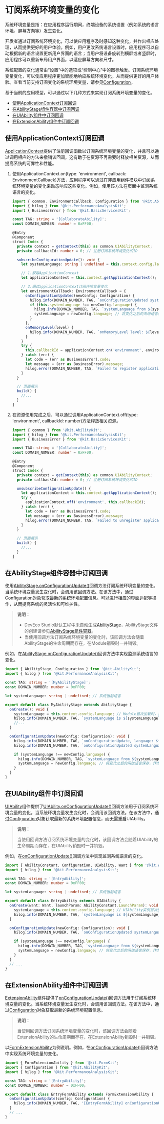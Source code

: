 # 订阅系统环境变量的变化

系统环境变量是指：在应用程序运行期间，终端设备的系统设置（例如系统的语言环境、屏幕方向等）发生变化。

开发者通过订阅系统环境变化，可以使应用程序及时感知这种变化，并作出相应处理，从而提供更好的用户体验。例如，用户更改系统语言设置时，应用程序可以自动根据新的语言设置更新用户界面的语言；当用户将设备旋转到横屏或者竖屏时，应用程序可以重新布局用户界面，以适应屏幕方向和尺寸。

系统配置的变化通常由“设置”中的选项或“控制中心”中的图标触发。订阅系统环境变量变化，可以使应用程序更加智能地响应系统环境变化，从而提供更好的用户体验。查看当前支持订阅变化的系统环境变量，请参见[Configuration](../reference/apis-ability-kit/js-apis-app-ability-configuration.md)。

基于当前的应用模型，可以通过以下几种方式来实现订阅系统环境变量的变化。

- [使用ApplicationContext订阅回调](#使用applicationcontext订阅回调)
- [在AbilityStage组件容器中订阅回调](#在abilitystage组件容器中订阅回调)
- [在UIAbility组件中订阅回调](#在uiability组件中订阅回调)
- [在ExtensionAbility组件中订阅回调](#在extensionability组件中订阅回调)

## 使用ApplicationContext订阅回调

[ApplicationContext](../reference/apis-ability-kit/js-apis-inner-application-applicationContext.md)提供了注册回调函数以订阅系统环境变量的变化，并且可以通过调用相应的方法来撤销该回调。这有助于在资源不再需要时释放相关资源，从而提高系统的可靠性和性能。

1. 使用ApplicationContext.on(type: 'environment', callback: EnvironmentCallback)方法，应用程序可以通过在非应用组件模块中订阅系统环境变量的变化来动态响应这些变化。例如，使用该方法在页面中监测系统语言的变化。

    ```ts
    import { common, EnvironmentCallback, Configuration } from '@kit.AbilityKit';
    import { hilog } from '@kit.PerformanceAnalysisKit';
    import { BusinessError } from '@kit.BasicServicesKit';

    const TAG: string = '[CollaborateAbility]';
    const DOMAIN_NUMBER: number = 0xFF00;

    @Entry
    @Component
    struct Index {
      private context = getContext(this) as common.UIAbilityContext;
      private callbackId: number = 0; // 注册订阅系统环境变化的ID

      subscribeConfigurationUpdate(): void {
        let systemLanguage: string | undefined = this.context.config.language; // 获取系统当前语言

        // 1.获取ApplicationContext
        let applicationContext = this.context.getApplicationContext();

        // 2.通过applicationContext订阅环境变量变化
        let environmentCallback: EnvironmentCallback = {
          onConfigurationUpdated(newConfig: Configuration) {
            hilog.info(DOMAIN_NUMBER, TAG, `onConfigurationUpdated systemLanguage is ${systemLanguage}, newConfig: ${JSON.stringify(newConfig)}`);
            if (this.systemLanguage !== newConfig.language) {
              hilog.info(DOMAIN_NUMBER, TAG, `systemLanguage from ${systemLanguage} changed to ${newConfig.language}`);
              systemLanguage = newConfig.language; // 将变化之后的系统语言保存，作为下一次变化前的系统语言
            }
          },
          onMemoryLevel(level) {
            hilog.info(DOMAIN_NUMBER, TAG, `onMemoryLevel level: ${level}`);
          }
        }
        try {
          this.callbackId = applicationContext.on('environment', environmentCallback);
        } catch (err) {
          let code = (err as BusinessError).code;
          let message = (err as BusinessError).message;
          hilog.error(DOMAIN_NUMBER, TAG, `Failed to register applicationContext. Code is ${code}, message is ${message}`);
        }
      }

      // 页面展示
      build() {
        //...
      }
    }
    ```

2. 在资源使用完成之后，可以通过调用ApplicationContext.off(type: 'environment', callbackId: number)方法释放相关资源。

    ```ts
    import { common } from '@kit.AbilityKit';
    import { hilog } from '@kit.PerformanceAnalysisKit';
    import { BusinessError } from '@kit.BasicServicesKit';

    const TAG: string = '[CollaborateAbility]';
    const DOMAIN_NUMBER: number = 0xFF00;

    @Entry
    @Component
    struct Index {
      private context = getContext(this) as common.UIAbilityContext;
      private callbackId: number = 0; // 注册订阅系统环境变化的ID

      unsubscribeConfigurationUpdate() {
        let applicationContext = this.context.getApplicationContext();
        try {
          applicationContext.off('environment', this.callbackId);
        } catch (err) {
          let code = (err as BusinessError).code;
          let message = (err as BusinessError).message;
          hilog.error(DOMAIN_NUMBER, TAG, `Failed to unregister applicationContext. Code is ${code}, message is ${message}`);
        }
      }

      // 页面展示
      build() {
        //...
      }
    }
    ```

## 在AbilityStage组件容器中订阅回调

使用[AbilityStage.onConfigurationUpdate()](../reference/apis-ability-kit/js-apis-app-ability-abilityStage.md#abilitystageonconfigurationupdate)回调方法订阅系统环境变量的变化。当系统环境变量发生变化时，会调用该回调方法。在该方法中，通过[Configuration](../reference/apis-ability-kit/js-apis-app-ability-configuration.md)对象获取最新的系统环境配置信息。可以进行相应的界面适配等操作，从而提高系统的灵活性和可维护性。

> **说明：**
>
> - DevEco Studio默认工程中未自动生成[AbilityStage](../reference/apis-ability-kit/js-apis-app-ability-abilityStage.md)，AbilityStage文件的创建请参见[AbilityStage组件容器](abilitystage.md)。
> - 当使用回调方法订阅系统环境变量的变化时，该回调方法会随着AbilityStage的生命周期而存在，在Module销毁时一并销毁。

例如，在[AbilityStage.onConfigurationUpdate()](../reference/apis-ability-kit/js-apis-app-ability-abilityStage.md#abilitystageonconfigurationupdate)回调方法中实现监测系统语言的变化。

```ts
import { AbilityStage, Configuration } from '@kit.AbilityKit';
import { hilog } from '@kit.PerformanceAnalysisKit';

const TAG: string = '[MyAbilityStage]';
const DOMAIN_NUMBER: number = 0xFF00;

let systemLanguage: string | undefined; // 系统当前语言

export default class MyAbilityStage extends AbilityStage {
  onCreate(): void {
    systemLanguage = this.context.config.language; // Module首次加载时，获取系统当前语言
    hilog.info(DOMAIN_NUMBER, TAG, `systemLanguage is ${systemLanguage}`);
    //...
  }

  onConfigurationUpdate(newConfig: Configuration): void {
    hilog.info(DOMAIN_NUMBER, TAG, `onConfigurationUpdate, language: ${newConfig.language}`);
    hilog.info(DOMAIN_NUMBER, TAG, `onConfigurationUpdated systemLanguage is ${systemLanguage}, newConfig: ${JSON.stringify(newConfig)}`);

    if (systemLanguage !== newConfig.language) {
      hilog.info(DOMAIN_NUMBER, TAG, `systemLanguage from ${systemLanguage} changed to ${newConfig.language}`);
      systemLanguage = newConfig.language; // 将变化之后的系统语言保存，作为下一次变化前的系统语言
    }
  }
}
```

## 在UIAbility组件中订阅回调

[UIAbility](../reference/apis-ability-kit/js-apis-app-ability-uiAbility.md)组件提供了[UIAbility.onConfigurationUpdate()](../reference/apis-ability-kit/js-apis-app-ability-ability.md#abilityonconfigurationupdate)回调方法用于订阅系统环境变量的变化。当系统环境变量发生变化时，会调用该回调方法。在该方法中，通过[Configuration](../reference/apis-ability-kit/js-apis-app-ability-configuration.md)对象获取最新的系统环境配置信息，而无需重启UIAbility。

> **说明：**
>
> 当使用回调方法订阅系统环境变量的变化时，该回调方法会随着UIAbility的生命周期而存在，在UIAbility销毁时一并销毁。

例如，在[onConfigurationUpdate()](../reference/apis-ability-kit/js-apis-app-ability-ability.md#abilityonconfigurationupdate)回调方法中实现监测系统语言的变化。

```ts
import { AbilityConstant, Configuration, UIAbility, Want } from '@kit.AbilityKit';
import { hilog } from '@kit.PerformanceAnalysisKit';

const TAG: string = '[EntryAbility]';
const DOMAIN_NUMBER: number = 0xFF00;

let systemLanguage: string | undefined; // 系统当前语言

export default class EntryAbility extends UIAbility {
  onCreate(want: Want, launchParam: AbilityConstant.LaunchParam): void {
    systemLanguage = this.context.config.language; // UIAbility实例首次加载时，获取系统当前语言
    hilog.info(DOMAIN_NUMBER, TAG, `systemLanguage is ${systemLanguage}`);
  }

  onConfigurationUpdate(newConfig: Configuration): void {
    hilog.info(DOMAIN_NUMBER, TAG, `onConfigurationUpdated systemLanguage is ${systemLanguage}, newConfig: ${JSON.stringify(newConfig)}`);

    if (systemLanguage !== newConfig.language) {
      hilog.info(DOMAIN_NUMBER, TAG, `systemLanguage from ${systemLanguage} changed to ${newConfig.language}`);
      systemLanguage = newConfig.language; // 将变化之后的系统语言保存，作为下一次变化前的系统语言
    }
  }
  // ...
}
```

## 在ExtensionAbility组件中订阅回调

[ExtensionAbility](../reference/apis-ability-kit/js-apis-app-ability-extensionAbility.md)组件提供了[onConfigurationUpdate()](../reference/apis-ability-kit/js-apis-app-ability-ability.md#abilityonconfigurationupdate)回调方法用于订阅系统环境变量的变化。当系统环境变量发生变化时，会调用该回调方法。在该方法中，通过[Configuration](../reference/apis-ability-kit/js-apis-app-ability-configuration.md)对象获取最新的系统环境配置信息。

> **说明：**
>
> 当使用回调方法订阅系统环境变量的变化时，该回调方法会随着ExtensionAbility的生命周期而存在，在ExtensionAbility销毁时一并销毁。

以[FormExtensionAbility](../reference/apis-form-kit/js-apis-app-form-formExtensionAbility.md)为例说明。例如，在[onConfigurationUpdate()](../reference/apis-ability-kit/js-apis-app-ability-ability.md#abilityonconfigurationupdate)回调方法中实现系统环境变量的变化。

```ts
import { FormExtensionAbility } from '@kit.FormKit';
import { Configuration } from '@kit.AbilityKit';
import { hilog } from '@kit.PerformanceAnalysisKit';

const TAG: string = '[EntryAbility]';
const DOMAIN_NUMBER: number = 0xFF00;

export default class EntryFormAbility extends FormExtensionAbility {
  onConfigurationUpdate(config: Configuration) {
    hilog.info(DOMAIN_NUMBER, TAG, '[EntryFormAbility] onConfigurationUpdate:' + JSON.stringify(config));
  }
  // ...
}
```
